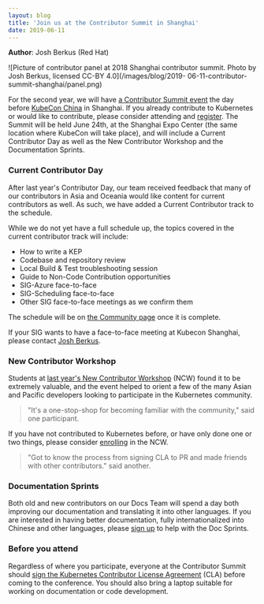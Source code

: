 ```yaml
---
layout: blog
title: 'Join us at the Contributor Summit in Shanghai'
date: 2019-06-11
---
```


**Author**: Josh Berkus (Red Hat)

![Picture of contributor panel at 2018 Shanghai contributor summit.  Photo by Josh Berkus, licensed CC-BY 4.0](/images/blog/2019-
06-11-contributor-summit-shanghai/panel.png)

For the second year, we will have [a Contributor Summit event](https://www.lfasiallc.com/events/contributors-summit-china-2019/) the day before [KubeCon China](https://events.linuxfoundation.cn/events/kubecon-cloudnativecon-china-2019/) in Shanghai. If you already contribute to Kubernetes or would like to contribute, please consider attending and [register](https://www.lfasiallc.com/events/contributors-summit-china-2019/register/). The Summit will be held June 24th, at the Shanghai Expo Center (the same location where KubeCon will take place), and will include a Current Contributor Day as well as the New Contributor Workshop and the Documentation Sprints.

### Current Contributor Day

After last year's Contributor Day, our team received feedback that many of our contributors in Asia and Oceania would like content for current contributors as well. As such, we have added a Current Contributor track to the schedule.

While we do not yet have a full schedule up, the topics covered in the current contributor track will include:

* How to write a KEP
* Codebase and repository review
* Local Build & Test troubleshooting session
* Guide to Non-Code Contribution opportunities
* SIG-Azure face-to-face
* SIG-Scheduling face-to-face
* Other SIG face-to-face meetings as we confirm them

The schedule will be on [the Community page](https://github.com/kubernetes/community/tree/master/events/2019/06-contributor-summit) once it is complete.

If your SIG wants to have a face-to-face meeting at Kubecon Shanghai, please contact [Josh Berkus](mailto:jberkus@redhat.com).

### New Contributor Workshop

Students at [last year's New Contributor Workshop](/blog/2018/12/05/new-contributor-workshop-shanghai/) (NCW) found it to be extremely valuable, and the event helped to orient a few of the many Asian and Pacific developers looking to participate in the Kubernetes community.

> "It's a one-stop-shop for becoming familiar with the community," said one participant.

If you have not contributed to Kubernetes before, or have only done one or two things, please consider [enrolling](https://www.lfasiallc.com/events/contributors-summit-china-2019/register/) in the NCW.

> "Got to know the process from signing CLA to PR and made friends with other contributors." said another.

### Documentation Sprints

Both old and new contributors on our Docs Team will spend a day both improving our documentation and translating it into other languages. If you are interested in having better documentation, fully internationalized into Chinese and other languages, please [sign up](https://www.lfasiallc.com/events/contributors-summit-china-2019/register/) to help with the Doc Sprints.

### Before you attend

Regardless of where you participate, everyone at the Contributor Summit should [sign the Kubernetes Contributor License Agreement](https://git.k8s.io/community/CLA.md#the-contributor-license-agreement) (CLA) before coming to the conference. You should also bring a laptop suitable for working on documentation or code development.
